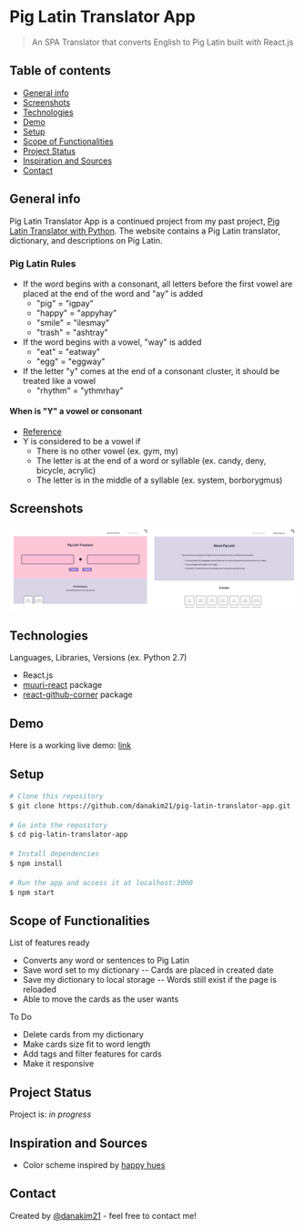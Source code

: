 # Pig Latin Translator App

> An SPA Translator that converts English to Pig Latin built with React.js

## Table of contents

- [General info](#general-info)
- [Screenshots](#screenshots)
- [Technologies](#technologies)
- [Demo](#demo)
- [Setup](#setup)
- [Scope of Functionalities](#scope-of-functionalities)
- [Project Status](#project-status)
- [Inspiration and Sources](#inspiration-and-sources)
- [Contact](#contact)

## General info

Pig Latin Translator App is a continued project from my past project, [Pig Latin Translator with Python](https://github.com/danakim21/pig-latin-translator). The website contains a Pig Latin translator, dictionary, and descriptions on Pig Latin.

### Pig Latin Rules

- If the word begins with a consonant, all letters before the first vowel are placed at the end of the word and "ay" is added
  - "pig" = "igpay"
  - "happy" = "appyhay"
  - "smile" = "ilesmay"
  - "trash" = "ashtray"
- If the word begins with a vowel, "way" is added
  - "eat" = "eatway"
  - "egg" = "eggway"
- If the letter "y" comes at the end of a consonant cluster, it should be treated like a vowel
  - "rhythm" = "ythmrhay"

#### When is "Y" a vowel or consonant

- [Reference](https://www.merriam-webster.com/words-at-play/why-y-is-sometimes-a-vowel-usage#:~:text=Y%20is%20considered%20to%20be,%2C%20deny%2C%20bicycle%2C%20acrylic.)
- Y is considered to be a vowel if
  - There is no other vowel (ex. gym, my)
  - The letter is at the end of a word or syllable (ex. candy, deny, bicycle, acrylic)
  - The letter is in the middle of a syllable (ex. system, borborygmus)

## Screenshots

![Pig Latin Translator Preview](./img/preview.png)

## Technologies

Languages, Libraries, Versions (ex. Python 2.7)

- React.js
- [muuri-react](https://github.com/Paol-imi/muuri-react) package
- [react-github-corner](https://github.com/skratchdot/react-github-corner) package

## Demo

Here is a working live demo: [link](https://danakim21.github.io/pig-latin-translator-app/#/)

## Setup

```sh
# Clone this repository
$ git clone https://github.com/danakim21/pig-latin-translator-app.git

# Go into the repository
$ cd pig-latin-translator-app

# Install dependencies
$ npm install

# Run the app and access it at localhost:3000
$ npm start
```

## Scope of Functionalities

List of features ready

- Converts any word or sentences to Pig Latin
- Save word set to my dictionary -- Cards are placed in created date
- Save my dictionary to local storage -- Words still exist if the page is reloaded
- Able to move the cards as the user wants

To Do

- Delete cards from my dictionary
- Make cards size fit to word length
- Add tags and filter features for cards
- Make it responsive

## Project Status

Project is: _in progress_

## Inspiration and Sources

- Color scheme inspired by [happy hues](https://www.happyhues.co/palettes/7)

## Contact

Created by [@danakim21](https://danakim21.github.io/) - feel free to contact me!
